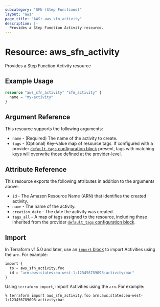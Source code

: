 ```yaml
---
subcategory: "SFN (Step Functions)"
layout: "aws"
page_title: "AWS: aws_sfn_activity"
description: |-
  Provides a Step Function Activity resource.
---
```


# Resource: aws_sfn_activity

Provides a Step Function Activity resource

## Example Usage

```terraform
resource "aws_sfn_activity" "sfn_activity" {
  name = "my-activity"
}
```

## Argument Reference

This resource supports the following arguments:

* `name` - (Required) The name of the activity to create.
* `tags` - (Optional) Key-value map of resource tags. If configured with a provider [`default_tags` configuration block](https://registry.terraform.io/providers/hashicorp/aws/latest/docs#default_tags-configuration-block) present, tags with matching keys will overwrite those defined at the provider-level.

## Attribute Reference

This resource exports the following attributes in addition to the arguments above:

* `id` - The Amazon Resource Name (ARN) that identifies the created activity.
* `name` - The name of the activity.
* `creation_date` - The date the activity was created.
* `tags_all` - A map of tags assigned to the resource, including those inherited from the provider [`default_tags` configuration block](https://registry.terraform.io/providers/hashicorp/aws/latest/docs#default_tags-configuration-block).

## Import

In Terraform v1.5.0 and later, use an [`import` block](https://developer.hashicorp.com/terraform/language/import) to import Activities using the `arn`. For example:

```terraform
import {
  to = aws_sfn_activity.foo
  id = "arn:aws:states:eu-west-1:123456789098:activity:bar"
}
```

Using `terraform import`, import Activities using the `arn`. For example:

```console
% terraform import aws_sfn_activity.foo arn:aws:states:eu-west-1:123456789098:activity:bar
```
